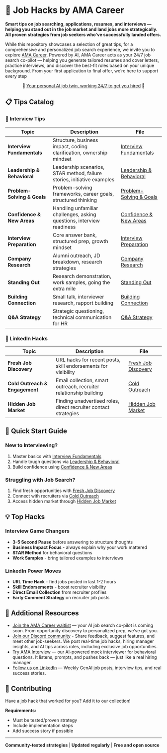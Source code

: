 # 🎯 Job Hacks by AMA Career

**Smart tips on job searching, applications, resumes, and interviews — helping you stand out in the job market and land jobs more strategically. All proven strategies from job seekers who've successfully landed offers.**

While this repository showcases a selection of great tips, for a comprehensive and personalized job search experience, we invite you to explore [AMA Career](https://amacareer.ai). Powered by AI, AMA Career acts as your 24/7 job search co-pilot — helping you generate tailored resumes and cover letters, practice interviews, and discover the best-fit roles based on your unique background. From your first application to final offer, we’re here to support every step


<p align="center">🤖 <a href="https://amacareer.ai">Your personal AI job twin, working 24/7 to get you hired</a> 🤖</p>



## 📋 Tips Catalog

### 📝 Interview Tips

| Topic | Description | File |
|-------|-------------|------|
| **Interview Fundamentals** | Structure, business impact, coding clarification, ownership mindset | [Interview Fundamentals](interview-tips/interview-fundamentals.md) |
| **Leadership & Behavioral** | Leadership scenarios, STAR method, failure stories, initiative examples | [Leadership & Behavioral](interview-tips/leadership-behavioral.md) |
| **Problem-Solving & Goals** | Problem-solving frameworks, career goals, structured thinking | [Problem-Solving & Goals](interview-tips/problem-solving-goals.md) |
| **Confidence & New Areas** | Handling unfamiliar challenges, asking questions, interview readiness | [Confidence & New Areas](interview-tips/confidence-new-areas.md) |
| **Interview Preparation** | Core answer bank, structured prep, growth mindset | [Interview Preparation](interview-tips/interview-preparation.md) |
| **Company Research** | Alumni outreach, JD breakdown, research strategies | [Company Research](interview-tips/company-research.md) |
| **Standing Out** | Research demonstration, work samples, going the extra mile | [Standing Out](interview-tips/standing-out.md) |
| **Building Connection** | Small talk, interviewer research, rapport building | [Building Connection](interview-tips/building-connection.md) |
| **Q&A Strategy** | Strategic questioning, technical communication for HR | [Q&A Strategy](interview-tips/qa-strategy.md) |

### 💼 LinkedIn Hacks

| Topic | Description | File |
|-------|-------------|------|
| **Fresh Job Discovery** | URL hacks for recent posts, skill endorsements for visibility | [Fresh Job Discovery](linkedin-hacks/fresh-job-discovery.md) |
| **Cold Outreach & Engagement** | Email collection, smart outreach, recruiter relationship building | [Cold Outreach](linkedin-hacks/cold-outreach.md) |
| **Hidden Job Market** | Finding unadvertised roles, direct recruiter contact strategies | [Hidden Job Market](linkedin-hacks/hidden-job-market.md) |

## 🚀 Quick Start Guide

### New to Interviewing?
1. Master basics with [Interview Fundamentals](interview-tips/interview-fundamentals.md)
2. Handle tough questions via [Leadership & Behavioral](interview-tips/leadership-behavioral.md)
3. Build confidence using [Confidence & New Areas](interview-tips/confidence-new-areas.md)

### Struggling with Job Search?
1. Find fresh opportunities with [Fresh Job Discovery](linkedin-hacks/fresh-job-discovery.md)
2. Connect with recruiters via [Cold Outreach](linkedin-hacks/cold-outreach.md)
3. Access hidden market through [Hidden Job Market](linkedin-hacks/hidden-job-market.md)

## 💡 Top Hacks

### Interview Game Changers
- **3-5 Second Pause** before answering to structure thoughts
- **Business Impact Focus** - always explain why your work mattered
- **STAR Method** for behavioral questions
- **Work Samples** - bring tailored examples to interviews

### LinkedIn Power Moves
- **URL Time Hack** - find jobs posted in last 1-2 hours
- **Skill Endorsements** - boost recruiter visibility
- **Direct Email Collection** from recruiter profiles
- **Early Comment Strategy** on recruiter job posts

## 🔗 Additional Resources

- [Join the AMA Career waitlist](https://amacareer.ai/) — your AI job search co-pilot is coming soon. From opportunity discovery to personalized prep, we’ve got you.
- [Join our Discord community](https://discord.gg/b48Cy828eN) - Share feedback, suggest features, and meet other job-seekers. We post real-time job hacks, hiring manager insights, and AI tips across roles, including exclusive job opportunities.
- [Try AMA Interview](https://www.amainterview.ai) — our AI-powered mock interviewer for behavioral questions. It listens, prompts, and pushes back — just like a real hiring manager.
- [Follow us on LinkedIn](https://www.linkedin.com/company/ama-career/) — Weekly GenAI job posts, interview tips, and real success stories.

## 🤝 Contributing

Have a job hack that worked for you? Add it to our collection!

**Requirements:**
- Must be tested/proven strategy
- Include implementation steps
- Add success story if possible

---

**Community-tested strategies** | **Updated regularly** | **Free and open source**
